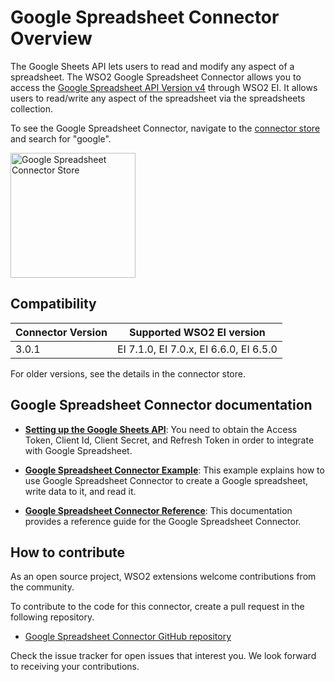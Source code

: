 # Google Spreadsheet Connector Overview

The Google Sheets API lets users to read and modify any aspect of a spreadsheet. The WSO2 Google Spreadsheet Connector allows you to access the [Google Spreadsheet API Version v4](https://developers.google.com/sheets/api/guides/concepts) through WSO2 EI. It allows users to read/write any aspect of the spreadsheet via the spreadsheets collection.

To see the Google Spreadsheet Connector, navigate to the [connector store](https://store.wso2.com/store/assets/esbconnector/list) and search for "google".

<img src="../../../../assets/img/connectors/google-spreadsheet-store.png" title="Google Spreadsheet Connector Store" width="200" alt="Google Spreadsheet Connector Store"/>

## Compatibility

| Connector Version | Supported WSO2 EI version |
| ------------- |-------------|
| 3.0.1    | EI 7.1.0, EI 7.0.x, EI 6.6.0, EI 6.5.0 |

For older versions, see the details in the connector store.

## Google Spreadsheet Connector documentation

* **[Setting up the Google Sheets API](get-credentials-for-google-spreadsheet.md)**: You need to obtain the Access Token, Client Id, Client Secret, and Refresh Token in order to integrate with Google Spreadsheet. 

* **[Google Spreadsheet Connector Example](google-spreadsheet-connector-example.md)**: This example explains how to use Google Spreadsheet Connector to create a Google spreadsheet, write data to it, and read it. 

* **[Google Spreadsheet Connector Reference](google-spreadsheet-connector-config.md)**: This documentation provides a reference guide for the Google Spreadsheet Connector.

## How to contribute

As an open source project, WSO2 extensions welcome contributions from the community. 

To contribute to the code for this connector, create a pull request in the following repository. 

* [Google Spreadsheet Connector GitHub repository](https://github.com/wso2-extensions/esb-connector-googlespreadsheet)

Check the issue tracker for open issues that interest you. We look forward to receiving your contributions.
